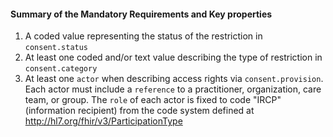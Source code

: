 ####  Summary of the Mandatory Requirements and Key properties

1.  A coded value representing the status of the restriction in `consent.status`
1.  At least one coded and/or text value describing the type of restriction in `consent.category`
1.  At least one `actor` when describing access rights via `consent.provision`. Each actor must include a `reference` to a practitioner, organization, care team, or group. The `role` of each actor is fixed to code "IRCP" (information recipient) from the code system defined at <http://hl7.org/fhir/v3/ParticipationType>
